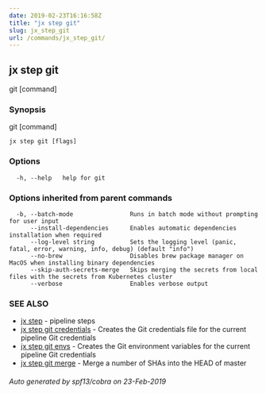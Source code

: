 ```yaml
---
date: 2019-02-23T16:16:58Z
title: "jx step git"
slug: jx_step_git
url: /commands/jx_step_git/
---
```

## jx step git

git [command]

### Synopsis

git [command]

```
jx step git [flags]
```

### Options

```
  -h, --help   help for git
```

### Options inherited from parent commands

```
  -b, --batch-mode                Runs in batch mode without prompting for user input
      --install-dependencies      Enables automatic dependencies installation when required
      --log-level string          Sets the logging level (panic, fatal, error, warning, info, debug) (default "info")
      --no-brew                   Disables brew package manager on MacOS when installing binary dependencies
      --skip-auth-secrets-merge   Skips merging the secrets from local files with the secrets from Kubernetes cluster
      --verbose                   Enables verbose output
```

### SEE ALSO

* [jx step](/commands/jx_step/)	 - pipeline steps
* [jx step git credentials](/commands/jx_step_git_credentials/)	 - Creates the Git credentials file for the current pipeline Git credentials
* [jx step git envs](/commands/jx_step_git_envs/)	 - Creates the Git environment variables for the current pipeline Git credentials
* [jx step git merge](/commands/jx_step_git_merge/)	 - Merge a number of SHAs into the HEAD of master

###### Auto generated by spf13/cobra on 23-Feb-2019
